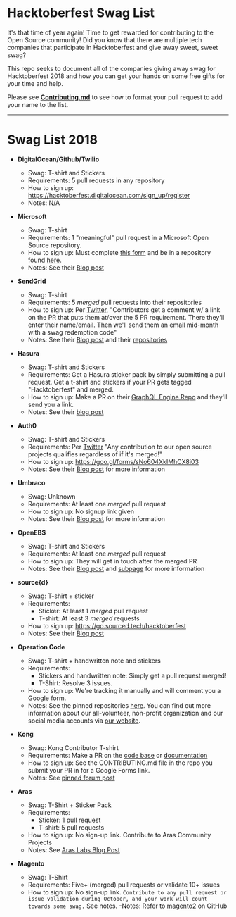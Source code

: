 # Hacktoberfest Swag List

It's that time of year again! Time to get rewarded for contributing to the Open Source community! Did you know that there are multiple tech companies that participate in Hacktoberfest and give away sweet, sweet swag?

This repo seeks to document all of the companies giving away swag for Hacktoberfest 2018 and how you can get your hands on some free gifts for your time and help.

Please see [**Contributing.md**](../master/CONTRIBUTING.md) to see how to format your pull request to add your name to the list.

---

# Swag List 2018

- **DigitalOcean/Github/Twilio**

  - Swag: T-shirt and Stickers
  - Requirements: 5 pull requests in any repository
  - How to sign up: https://hacktoberfest.digitalocean.com/sign_up/register
  - Notes: N/A

- **Microsoft**

  - Swag: T-shirt
  - Requirements: 1 "meaningful" pull request in a Microsoft Open Source repository.
  - How to sign up: Must complete [this form](https://aka.ms/hacktoberfestshirt) and be in a repository found [here](https://opensource.microsoft.com/).
  - Notes: See their [Blog post](https://open.microsoft.com/2018/09/30/join-hacktoberfest-2018-celebration-microsoft/)

- **SendGrid**

  - Swag: T-shirt
  - Requirements: 5 _merged_ pull requests into their repositories
  - How to sign up: Per [Twitter](https://twitter.com/SendGrid/status/1048223777501282307?s=19), "Contributors get a comment w/ a link on the PR that puts them at/over the 5 PR requirement. There they'll enter their name/email. Then we'll send them an email mid-month with a swag redemption code"
  - Notes: See their [Blog post](https://sendgrid.com/blog/hacktoberfest-2018-has-arrived/) and their [repositories](https://github.com/sendgrid)

- **Hasura**

  - Swag: T-shirt and Stickers
  - Requirements: Get a Hasura sticker pack by simply submitting a pull request. Get a t-shirt and stickers if your PR gets tagged "Hacktoberfest" and merged.
  - How to sign up: Make a PR on their [GraphQL Engine Repo](https://github.com/hasura/graphql-engine) and they'll send you a link.
  - Notes: See their [blog post](https://blog.hasura.io/announcing-hacktoberfest-2018-with-hasura-621045dc9560)

- **Auth0**

  - Swag: T-shirt and Stickers
  - Requirements: Per [Twitter](https://twitter.com/Auth0Community/status/1048307994633654278?s=19) "Any contribution to our open source projects qualifies regardless of if it's merged!"
  - How to sign up: https://goo.gl/forms/sNo604XkIMhCX8i03
  - Notes: See their [Blog post](https://auth0.com/blog/celebrate-hacktoberfest-with-auth0/) for more information

- **Umbraco**

  - Swag: Unknown
  - Requirements: At least one _merged_ pull request
  - How to sign up: No signup link given
  - Notes: See their [Blog post](https://umbraco.com/blog/happy-hacktoberfest/) for more information

- **OpenEBS**

  - Swag: T-shirt and Stickers
  - Requirements: At least one _merged_ pull request
  - How to sign up: They will get in touch after the merged PR
  - Notes: See their [Blog post](https://blog.openebs.io/celebrate-hacktoberfest-2018-with-openebs-206daa1d653c) and [subpage](https://openebs.io/hacktoberfest) for more information

- **source{d}**

  - Swag: T-shirt + sticker
  - Requirements:
    - Sticker: At least 1 _merged_ pull request
    - T-shirt: At least 3 _merged_ requests
  - How to sign up: https://go.sourced.tech/hacktoberfest
  - Notes: See their [Blog post](https://medium.com/sourcedtech/celebrating-open-source-with-hacktoberfest-2018-7283cfc6666b)

- **Operation Code**
  - Swag: T-shirt + handwritten note and stickers
  - Requirements:
    - Stickers and handwritten note: Simply get a pull request merged!
    - T-Shirt: Resolve 3 issues.
  - How to sign up: We're tracking it manually and will comment you a Google form.
  - Notes: See the pinned repositories [here](https://github.com/OperationCode). You can find out more information about our all-volunteer, non-profit organization and our social media accounts via [our website](https://operationcode.org/).

- **Kong**

  - Swag: Kong Contributor T-shirt
  - Requirements: Make a PR on the [code base](https://github.com/Kong/kong) or [documentation](https://github.com/Kong/docs.konghq.com)
  - How to sign up: See the CONTRIBUTING.md file in the repo you submit your PR in for a Google Forms link.
  - Notes: See [pinned forum post](https://discuss.konghq.com/t/contribute-to-kong-for-hacktoberfest/2029)
  
- **Aras**
  - Swag: T-Shirt + Sticker Pack
  - Requirements: 
    - Sticker: 1 pull request
    - T-shirt: 5 pull requests
  - How to sign up: No sign-up link. Contribute to Aras Community Projects 
  - Notes: See [Aras Labs Blog Post](http://community.aras.com/en/join-aras-labs-hacktoberfest-2018/)
  
- **Magento**
  - Swag: T-Shirt
  - Requirements: Five+ (merged) pull requests or validate 10+ issues
  - How to sign up: No sign-up link. `Contribute to any pull request or issue validation during October, and your work will count towards some swag.` See notes.
  -Notes: Refer to [magento2](https://github.com/magento/magento2/wiki/SQUASHTOBERFEST-2018) on GitHub  
